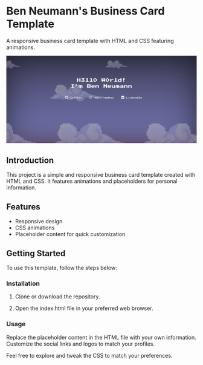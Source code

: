 # Ben Neumann's Business Card Template

A responsive business card template with HTML and CSS featuring animations.


![Preview](./img/Preview.png)

## Introduction

This project is a simple and responsive business card template created with HTML and CSS. It features animations and placeholders for personal information.

## Features

- Responsive design
- CSS animations
- Placeholder content for quick customization

## Getting Started

To use this template, follow the steps below:

### Installation

1. Clone or download the repository.

2. Open the index.html file in your preferred web browser.

### Usage

Replace the placeholder content in the HTML file with your own information.
Customize the social links and logos to match your profiles.

Feel free to explore and tweak the CSS to match your preferences.